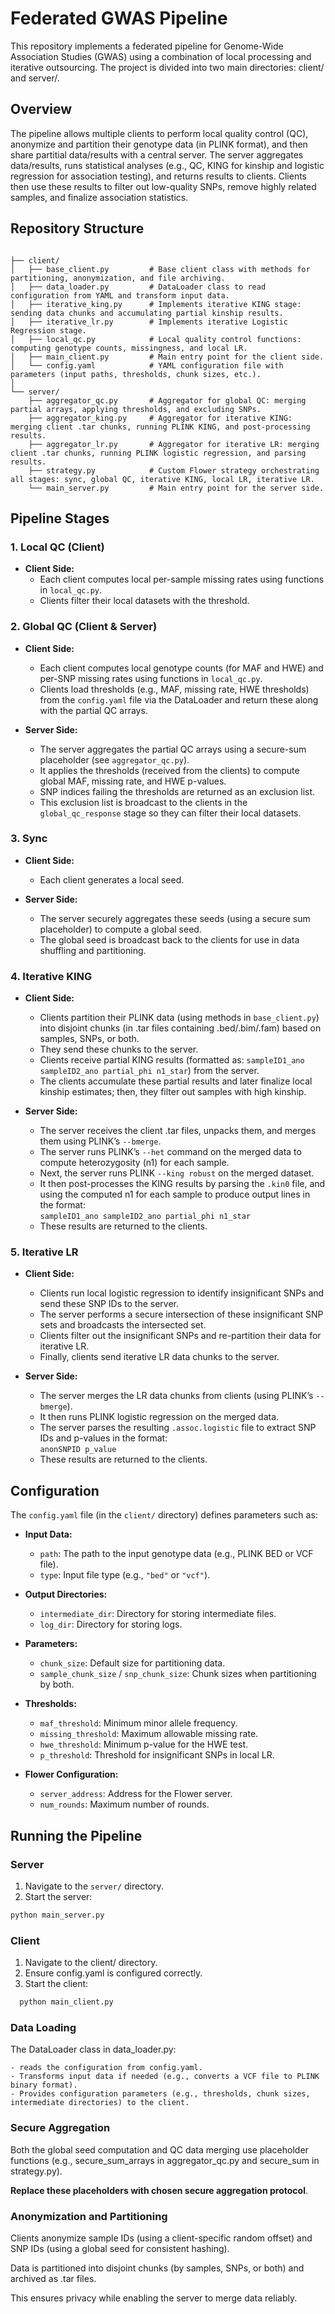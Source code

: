 # Federated GWAS Pipeline

This repository implements a federated pipeline for Genome-Wide Association Studies (GWAS) using a combination of local processing and iterative outsourcing. The project is divided into two main directories: client/ and server/.

## Overview

The pipeline allows multiple clients to perform local quality control (QC), anonymize and partition their genotype data (in PLINK format), and then share partitial data/results with a central server. The server aggregates data/results, runs statistical analyses (e.g., QC, KING for kinship and logistic regression for association testing), and returns results to clients. Clients then use these results to filter out low-quality SNPs, remove highly related samples, and finalize association statistics.

## Repository Structure

```

├── client/
│   ├── base_client.py         # Base client class with methods for partitioning, anonymization, and file archiving.
│   ├── data_loader.py         # DataLoader class to read configuration from YAML and transform input data.
│   ├── iterative_king.py      # Implements iterative KING stage: sending data chunks and accumulating partial kinship results.
│   ├── iterative_lr.py        # Implements iterative Logistic Regression stage.
│   ├── local_qc.py            # Local quality control functions: computing genotype counts, missingness, and local LR.
│   ├── main_client.py         # Main entry point for the client side.
│   └── config.yaml            # YAML configuration file with parameters (input paths, thresholds, chunk sizes, etc.).
│
└── server/
    ├── aggregator_qc.py       # Aggregator for global QC: merging partial arrays, applying thresholds, and excluding SNPs.
    ├── aggregator_king.py     # Aggregator for iterative KING: merging client .tar chunks, running PLINK KING, and post-processing results.
    ├── aggregator_lr.py       # Aggregator for iterative LR: merging client .tar chunks, running PLINK logistic regression, and parsing results.
    ├── strategy.py            # Custom Flower strategy orchestrating all stages: sync, global QC, iterative KING, local LR, iterative LR.
    └── main_server.py         # Main entry point for the server side.
```

## Pipeline Stages

### 1. Local QC (Client)

- **Client Side:**  
  - Each client computes local per-sample missing rates using functions in `local_qc.py`.
  - Clients filter their local datasets with the threshold. 

### 2. Global QC (Client & Server)

- **Client Side:**  
  - Each client computes local genotype counts (for MAF and HWE) and per-SNP missing rates using functions in `local_qc.py`.
  - Clients load thresholds (e.g., MAF, missing rate, HWE thresholds) from the `config.yaml` file via the DataLoader and return these along with the partial QC arrays.
  
- **Server Side:**  
  - The server aggregates the partial QC arrays using a secure-sum placeholder (see `aggregator_qc.py`).
  - It applies the thresholds (received from the clients) to compute global MAF, missing rate, and HWE p-values.
  - SNP indices failing the thresholds are returned as an exclusion list.
  - This exclusion list is broadcast to the clients in the `global_qc_response` stage so they can filter their local datasets.

### 3. Sync

- **Client Side:**  
  - Each client generates a local seed.
  
- **Server Side:**  
  - The server securely aggregates these seeds (using a secure sum placeholder) to compute a global seed.
  - The global seed is broadcast back to the clients for use in data shuffling and partitioning.

### 4. Iterative KING

- **Client Side:**  
  - Clients partition their PLINK data (using methods in `base_client.py`) into disjoint chunks (in .tar files containing .bed/.bim/.fam) based on samples, SNPs, or both.
  - They send these chunks to the server.
  - Clients receive partial KING results (formatted as: `sampleID1_ano sampleID2_ano partial_phi n1_star`) from the server.
  - The clients accumulate these partial results and later finalize local kinship estimates; then, they filter out samples with high kinship.

- **Server Side:**  
  - The server receives the client .tar files, unpacks them, and merges them using PLINK’s `--bmerge`.
  - The server runs PLINK’s `--het` command on the merged data to compute heterozygosity (n1) for each sample.
  - Next, the server runs PLINK `--king robust` on the merged dataset.
  - It then post-processes the KING results by parsing the `.kin0` file, and using the computed n1 for each sample to produce output lines in the format:  
    `sampleID1_ano sampleID2_ano partial_phi n1_star`
  - These results are returned to the clients.

### 5. Iterative LR

- **Client Side:**  
  - Clients run local logistic regression to identify insignificant SNPs and send these SNP IDs to the server.
  - The server performs a secure intersection of these insignificant SNP sets and broadcasts the intersected set.
  - Clients filter out the insignificant SNPs and re-partition their data for iterative LR.
  - Finally, clients send iterative LR data chunks to the server.

- **Server Side:**  
  - The server merges the LR data chunks from clients (using PLINK’s `--bmerge`).
  - It then runs PLINK logistic regression on the merged data.
  - The server parses the resulting `.assoc.logistic` file to extract SNP IDs and p-values in the format:  
    `anonSNPID p_value`
  - These results are returned to the clients.

## Configuration

The `config.yaml` file (in the `client/` directory) defines parameters such as:

- **Input Data:**  
  - `path`: The path to the input genotype data (e.g., PLINK BED or VCF file).  
  - `type`: Input file type (e.g., `"bed"` or `"vcf"`).

- **Output Directories:**  
  - `intermediate_dir`: Directory for storing intermediate files.  
  - `log_dir`: Directory for storing logs.

- **Parameters:**  
  - `chunk_size`: Default size for partitioning data.  
  - `sample_chunk_size` / `snp_chunk_size`: Chunk sizes when partitioning by both.

- **Thresholds:**  
  - `maf_threshold`: Minimum minor allele frequency.  
  - `missing_threshold`: Maximum allowable missing rate.  
  - `hwe_threshold`: Minimum p-value for the HWE test.  
  - `p_threshold`: Threshold for insignificant SNPs in local LR.

- **Flower Configuration:**  
  - `server_address`: Address for the Flower server.  
  - `num_rounds`: Maximum number of rounds.

## Running the Pipeline

### Server

1. Navigate to the `server/` directory.
2. Start the server:
```bash
python main_server.py
```
### Client

1.  Navigate to the client/ directory.
2.  Ensure config.yaml is configured correctly.
3.  Start the client:
 ```bash
   python main_client.py
```
### Data Loading

The DataLoader class in data_loader.py:

    - reads the configuration from config.yaml.
    - Transforms input data if needed (e.g., converts a VCF file to PLINK binary format).
    - Provides configuration parameters (e.g., thresholds, chunk sizes, intermediate directories) to the client.

### Secure Aggregation

Both the global seed computation and QC data merging use placeholder functions (e.g., secure_sum_arrays in aggregator_qc.py and secure_sum in strategy.py). 

**Replace these placeholders with chosen secure aggregation protocol**.

### Anonymization and Partitioning

Clients anonymize sample IDs (using a client-specific random offset) and SNP IDs (using a global seed for consistent hashing).

Data is partitioned into disjoint chunks (by samples, SNPs, or both) and archived as .tar files.

This ensures privacy while enabling the server to merge data reliably.


